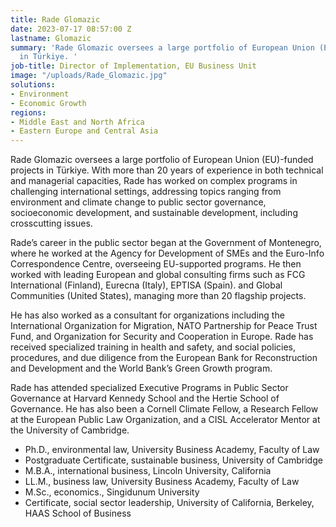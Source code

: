```yaml
---
title: Rade Glomazic
date: 2023-07-17 08:57:00 Z
lastname: Glomazic
summary: 'Rade Glomazic oversees a large portfolio of European Union (EU)-funded projects
  in Türkiye. '
job-title: Director of Implementation, EU Business Unit
image: "/uploads/Rade_Glomazic.jpg"
solutions:
- Environment
- Economic Growth
regions:
- Middle East and North Africa
- Eastern Europe and Central Asia
---
```


Rade Glomazic oversees a large portfolio of European Union (EU)-funded projects in Türkiye. With more than 20 years of experience in both technical and managerial capacities, Rade has worked on complex programs in challenging international settings, addressing topics ranging from environment and climate change to public sector governance, socioeconomic development, and sustainable development, including crosscutting issues.
 
Rade’s career in the public sector began at the Government of Montenegro, where he worked at the Agency for Development of SMEs and the Euro-Info Correspondence Centre, overseeing EU-supported programs. He then worked with leading European and global consulting firms such as FCG International (Finland), Eurecna (Italy), EPTISA (Spain). and Global Communities (United States), managing more than 20 flagship projects.
 
He has also worked as a consultant for organizations including the International Organization for Migration, NATO Partnership for Peace Trust Fund, and Organization for Security and Cooperation in Europe. Rade has received specialized training in health and safety, and social policies, procedures, and due diligence from the European Bank for Reconstruction and Development and the World Bank’s Green Growth program.
 
Rade has attended specialized Executive Programs in Public Sector Governance at Harvard Kennedy School and the Hertie School of Governance. He has also been a Cornell Climate Fellow, a Research Fellow at the European Public Law Organization, and a CISL Accelerator Mentor at the University of Cambridge.
 
* Ph.D., environmental law, University Business Academy, Faculty of Law
* Postgraduate Certificate, sustainable business, University of Cambridge
* M.B.A., international business, Lincoln University, California
* LL.M., business law, University Business Academy, Faculty of Law
* M.Sc., economics., Singidunum University
* Certificate, social sector leadership, University of California, Berkeley, HAAS School of Business